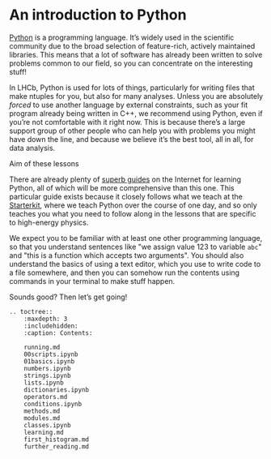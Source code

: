 # An introduction to Python

[Python][python] is a programming language. It’s widely used in the
scientific community due to the broad selection of feature-rich, actively 
maintained libraries. This means that a lot of software has already been 
written to solve problems common to our field, so you can concentrate on the 
interesting stuff!

In LHCb, Python is used for lots of things, particularly for writing files that 
make ntuples for you, but also for many analyses.
Unless you are absolutely _forced_ to use another language by external 
constraints, such as your fit program already being written in C++, we 
recommend using Python, even if you’re not comfortable with it right now. This 
is because there’s a large support group of other people who can help you with 
problems you might have down the line, and because we believe it’s the best 
tool, all in all, for data analysis.

Aim of these lessons

There are already plenty of [superb guides][learn] on the Internet for learning 
Python, all of which will be more comprehensive than this one. This particular 
guide exists because it closely follows what we teach at the 
[Starterkit][starterkit], where we teach Python over the course of one day, and 
so only teaches you what you need to follow along in the lessons that are 
specific to high-energy physics.

We expect you to be familiar with at least one other programming language, so 
that you understand sentences like "we assign value 123 to variable `abc`" and 
"this is a function which accepts two arguments". You should also understand 
the basics of using a text editor, which you use to write code to a file 
somewhere, and then you can somehow run the contents using commands in your 
terminal to make stuff happen.

Sounds good? Then let’s get going!

[python]: https://www.python.org/
[starterkit]: https://lhcb.github.io/starterkit/
[learn]: https://www.google.com/search?q=learn+python

```eval_rst
.. toctree::
    :maxdepth: 3
    :includehidden:
    :caption: Contents:

    running.md
    00scripts.ipynb
    01basics.ipynb
    numbers.ipynb
    strings.ipynb
    lists.ipynb
    dictionaries.ipynb
    operators.md
    conditions.ipynb
    methods.md
    modules.md
    classes.ipynb
    learning.md
    first_histogram.md
    further_reading.md
```
